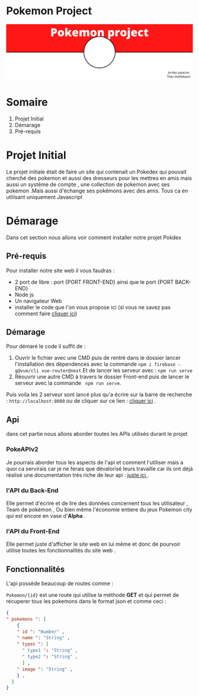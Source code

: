# Pokemon Project

![Banner](https://github.com/Snakeshader-pro/Pokedex/blob/main/image/pokemon%20Banner.png?raw=true)

# Somaire

1. Projet Initial
2. Démarage
  1. Pré-requis


# Projet Initial

Le projet initiale était de faire un site qui contenait un Pokedex qui pouvait cherché des pokemon et aussi des dresseurs pour les mettres en amis mais aussi un système de compte , une collection de pokemon avec ses pokemon .Mais aussi d'échange ses pokémons avec des amis. Tous ca en utilisant uniquement Javascript

# Démarage 

  Dans cet section nous allons voir comment installer notre projet Pokdex 

## Pré-requis

  Pour installer notre site web il vous faudras :
  
* 2 port de libre : port {PORT FRONT-END} ainsi que le port {PORT BACK-END}
* Node js
* Un navigateur Web
* installer le code que l'on vous propose ici (si vous ne savez pas comment faire [cliquer ici](https://www.google.com))

## Démarage 

Pour démaré le code il suffit de :

1. Ouvrir le fichier avec une CMD puis de rentré dans le dossier lancer l'installation des dépendences avec la commande `npm i firebase -g@vue/cli vue-router@next`.Et de lancer les serveur avec : ` npm run serve `
2. Réouvrir une autre CMD à travers le dossier Front-end puis de lancer le serveur avec la commande ` npm run serve`.

Puis voila les 2 serveur sont lancé plus qu'a écrire sur la barre de recherche : `http://localhost:8080` ou de cliquer sur ce lien : [cliquer ici](https://localhost:8080) .

## Api

dans cet partie nous allons aborder toutes les APIs utilisés durant le projet

### PokeAPIv2

Je pourrais aborder tous les aspects de l'api et comment l'utiliser mais a quoi ca servirais car je ne ferais que dévalorisé leurs travaille car ils ont déjà réalisé une documentation trés riche de leur api : [juste ici ](https://pokeapi.co/about) .

### l'API du Back-End

  Elle permet d'ecrire et de lire des données concernent tous les utilisateur , Team de pokémon , Ou bien même l'économie entiere du jeux Pokemon city qui est encore en vase d'**Alpha** .
  
### l'API du Front-End 

  Elle permet juste d'afficher le site web en lui même et donc de pourvoir utilise toutes les fonctionnalités du site web .
  
## Fonctionnalités 

  L'api possède beaucoup de routes comme : 
  
  `Pokemon/{id}` est une route qui utilise la méthode **GET** et qui permet de récuperer tous les pokemons dans le format json et comme ceci :
  
  ```json
{
  " pokemons ": [
      {
      " id ": "Number" ,
      " name ": "String" ,
      " types ": [
        " type1 ": "String" ,
        " type2 ": "String" ,
        ] ,
      " image ": "String" ,
      } ,
    ]
  } 
```
  
